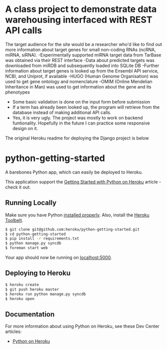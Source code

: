 # A class project to demonstrate data warehousing interfaced with REST API calls
The target audience for the site would be a researcher who'd like to find out more information about target genes for small non-coding RNAs (ncRNA, miRNA, siRNA).
-Experimentally supported miRNA target data from TarBase was obtained via their REST interface
-Data about predicted targets was downloaded from miRDB and subsequently loaded into SQLite DB
-Further information about target genes is looked up from the Ensembl API service, NCBI, and Uniprot, if available
-HUGO (Human Genome Organisation) was used to get gene ontology and nomenclature
-OMIM (Online Mendelian Inheritance in Man) was used to get information about the gene and its phenotypes

- Some basic validation is done on the input form before submission
- If a term has already been looked up, the program will retrieve from the database instead of making additional API calls.
- Yes, it is very ugly. The project was mostly to work on backend funtionality. Hopefully in the future I can practice some responsive design on it.


The original Heroku readme for deploying the Django project is below


# python-getting-started

A barebones Python app, which can easily be deployed to Heroku.

This application support the [Getting Started with Python on Heroku](https://devcenter.heroku.com/articles/getting-started-with-python) article - check it out.

## Running Locally

Make sure you have Python [installed properly](http://install.python-guide.org).  Also, install the [Heroku Toolbelt](https://toolbelt.heroku.com/).

```sh
$ git clone git@github.com:heroku/python-getting-started.git
$ cd python-getting-started
$ pip install -r requirements.txt
$ python manage.py syncdb
$ foreman start web
```

Your app should now be running on [localhost:5000](http://localhost:5000/).

## Deploying to Heroku

```sh
$ heroku create
$ git push heroku master
$ heroku run python manage.py syncdb
$ heroku open
```

## Documentation

For more information about using Python on Heroku, see these Dev Center articles:

- [Python on Heroku](https://devcenter.heroku.com/categories/python)


